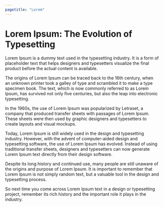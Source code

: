 ```yaml
---
pagetitle: "Lorem"
---
```


# Lorem Ipsum: The Evolution of Typesetting

Lorem Ipsum is a dummy text used in the typesetting industry. It is a form of placeholder text that helps designers and typesetters visualize the final product before the actual content is available.

The origins of Lorem Ipsum can be traced back to the 16th century, when an unknown printer took a galley of type and scrambled it to make a type specimen book. The text, which is now commonly referred to as Lorem Ipsum, has survived not only five centuries, but also the leap into electronic typesetting.

In the 1960s, the use of Lorem Ipsum was popularized by Letraset, a company that produced transfer sheets with passages of Lorem Ipsum. These sheets were then used by graphic designers and typesetters to create layouts and visual mockups.

Today, Lorem Ipsum is still widely used in the design and typesetting industry. However, with the advent of computer-aided design and typesetting software, the use of Lorem Ipsum has evolved. Instead of using traditional transfer sheets, designers and typesetters can now generate Lorem Ipsum text directly from their design software.

Despite its long history and continued use, many people are still unaware of the origins and purpose of Lorem Ipsum. It is important to remember that Lorem Ipsum is not simply random text, but a valuable tool in the design and typesetting process.

So next time you come across Lorem Ipsum text in a design or typesetting project, remember its rich history and the important role it plays in the industry.
